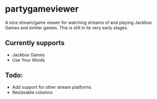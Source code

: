 # partygameviewer
A nice stream/game viewer for watching streams of and playing Jackbox Games and similar games.  This is still in its very early stages.

## Currently supports
* Jackbox Games
* Use Your Words

## Todo:
* Add support for other stream platforms
* Resizeable columns
